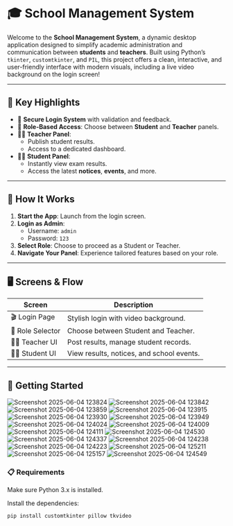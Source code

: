 # 🎓 School Management System

Welcome to the **School Management System**, a dynamic desktop application designed to simplify academic administration and communication between **students** and **teachers**. Built using Python’s `tkinter`, `customtkinter`, and `PIL`, this project offers a clean, interactive, and user-friendly interface with modern visuals, including a live video background on the login screen!

---

## 🌟 Key Highlights

- 🔐 **Secure Login System** with validation and feedback.
- 👥 **Role-Based Access**: Choose between **Student** and **Teacher** panels.
- 🧑‍🏫 **Teacher Panel**:
  - Publish student results.
  - Access to a dedicated dashboard.
- 👩‍🎓 **Student Panel**:
  - Instantly view exam results.
  - Access the latest **notices**, **events**, and more.

---

## 🚪 How It Works

1. **Start the App**: Launch from the login screen.
2. **Login as Admin**:
   - Username: `admin`
   - Password: `123`
3. **Select Role**: Choose to proceed as a Student or Teacher.
4. **Navigate Your Panel**: Experience tailored features based on your role.

---

## 🖥️ Screens & Flow

| Screen           | Description                                |
|------------------|--------------------------------------------|
| 🎬 Login Page    | Stylish login with video background.       |
| 📂 Role Selector | Choose between Student and Teacher.        |
| 🧑‍🏫 Teacher UI  | Post results, manage student records.      |
| 👩‍🎓 Student UI  | View results, notices, and school events. |

---

## 🚀 Getting Started
![Screenshot 2025-06-04 123824](https://github.com/user-attachments/assets/e05f0b0f-ad75-4ede-98aa-6c1cd3982253)
![Screenshot 2025-06-04 123842](https://github.com/user-attachments/assets/0249f867-2b2f-4246-9c08-588df100c263)
![Screenshot 2025-06-04 123859](https://github.com/user-attachments/assets/0c0dc02b-c17a-451a-b93e-c7ef5cdd897b)
![Screenshot 2025-06-04 123915](https://github.com/user-attachments/assets/0354ff64-8ee1-45a2-8484-3fa62dde53d8)
![Screenshot 2025-06-04 123930](https://github.com/user-attachments/assets/f0fee450-c051-47aa-b998-7c679536f7d5)
![Screenshot 2025-06-04 123949](https://github.com/user-attachments/assets/4941d61c-50ec-4fbf-bd7f-8b1657ff26fc)
![Screenshot 2025-06-04 124024](https://github.com/user-attachments/assets/cd3aef6a-5f94-440d-a368-bb2b9bb1fd55)
![Screenshot 2025-06-04 124009](https://github.com/user-attachments/assets/a8e6d761-2c73-4f62-abbb-71d7f9255ac6)
![Screenshot 2025-06-04 124111](https://github.com/user-attachments/assets/ea5313dd-9126-4bb9-a508-3a1f0a8c8592)
![Screenshot 2025-06-04 124530](https://github.com/user-attachments/assets/50b56187-54ff-4096-9841-d1162b4fac3a)
![Screenshot 2025-06-04 124337](https://github.com/user-attachments/assets/47c23cae-812e-46d1-b815-68d656e2b3fc)
![Screenshot 2025-06-04 124238](https://github.com/user-attachments/assets/d305372f-37cc-486c-8e6a-b3bd2f415ce6)
![Screenshot 2025-06-04 124223](https://github.com/user-attachments/assets/6e44584c-0154-4f96-87e2-11c77bf5243f)
![Screenshot 2025-06-04 125211](https://github.com/user-attachments/assets/7d807fb5-bf04-4490-8142-73d6cda9a99d)
![Screenshot 2025-06-04 125157](https://github.com/user-attachments/assets/27382411-ab62-4602-a6c6-e0cbb278f034)
![Screenshot 2025-06-04 124549](https://github.com/user-attachments/assets/2964196f-979e-4746-afa8-643afdac3f33)


### 📋 Requirements

Make sure Python 3.x is installed.

Install the dependencies:

```bash
pip install customtkinter pillow tkvideo
